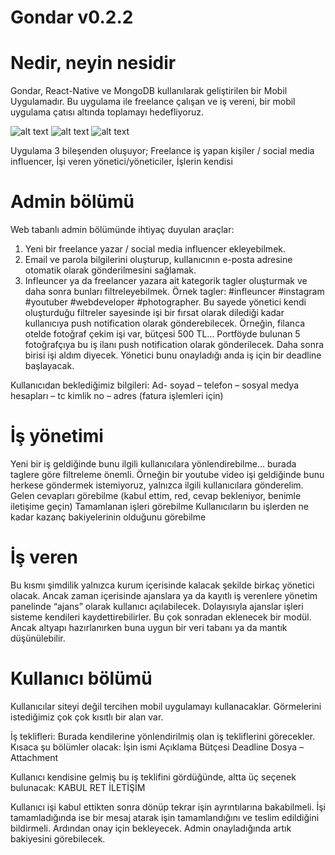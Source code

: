 # Gondar v0.2.2

# Nedir, neyin nesidir
Gondar, React-Native ve MongoDB kullanılarak geliştirilen bir Mobil Uygulamadır.
Bu uygulama ile freelance çalışan ve iş vereni, bir mobil uygulama çatısı altında toplamayı hedefliyoruz.

![alt text](https://media.giphy.com/media/3osBLu3ZnAABN6tFrW/giphy.gif "Profile")
![alt text](https://media.giphy.com/media/3ohs820GUSXM905gDm/giphy.gif "Jobs")
![alt text](https://media.giphy.com/media/3o6fIS59kKO3Ieptlu/giphy.gif "Users")

Uygulama 3 bileşenden oluşuyor;
  Freelance iş yapan kişiler / social media influencer,
  İşi veren yönetici/yöneticiler,
  İşlerin kendisi

# Admin bölümü
Web tabanlı admin bölümünde ihtiyaç duyulan araçlar:
  1.  Yeni bir freelance yazar / social media influencer ekleyebilmek. 
  2.  Email ve parola bilgilerini oluşturup, kullanıcının e-posta adresine otomatik olarak gönderilmesini sağlamak.
  3.  Infleuncer ya da freelancer yazara ait kategorik tagler oluşturmak ve daha sonra bunları filtreleyebilmek. Örnek tagler:
      #infleuncer #instagram #youtuber #webdeveloper #photographer. Bu sayede yönetici kendi oluşturduğu filtreler sayesinde işi bir
      fırsat olarak dilediği kadar kullanıcıya push notification olarak gönderebilecek. Örneğin, filanca otelde fotoğraf çekim işi var,
      bütçesi 500 TL…  Portföyde bulunan 5 fotoğrafçıya bu iş ilanı push notification olarak gönderilecek. Daha sonra birisi işi aldım
      diyecek. Yönetici bunu onayladığı anda iş için bir deadline başlayacak.

Kullanıcıdan beklediğimiz bilgileri:
Ad- soyad – telefon – sosyal medya hesapları – tc kimlik no – adres (fatura işlemleri için)

# İş yönetimi

Yeni bir iş geldiğinde bunu ilgili kullanıcılara yönlendirebilme… burada taglere göre filtreleme önemli. Örneğin bir youtube video işi geldiğinde bunu herkese göndermek istemiyoruz, yalnızca ilgili kullanıcılara gönderelim.
Gelen cevapları görebilme (kabul ettim, red, cevap bekleniyor, benimle iletişime geçin)
Tamamlanan işleri görebilme
Kullanıcıların bu işlerden ne kadar kazanç bakiyelerinin olduğunu görebilme

# İş veren
Bu kısmı şimdilik yalnızca kurum içerisinde kalacak şekilde birkaç yönetici olacak. Ancak zaman içerisinde ajanslara ya da kayıtlı iş verenlere yönetim panelinde “ajans” olarak kullanıcı açılabilecek. Dolayısıyla ajanslar işleri sisteme kendileri kaydettirebilirler. Bu çok sonradan eklenecek bir modül. Ancak altyapı hazırlanırken buna uygun bir veri tabanı ya da mantık düşünülebilir.

# Kullanıcı bölümü

Kullanıcılar siteyi değil tercihen mobil uygulamayı kullanacaklar. Görmelerini istediğimiz çok çok kısıtlı bir alan var.

İş teklifleri: Burada kendilerine yönlendirilmiş olan iş tekliflerini görecekler. Kısaca şu bölümler olacak:
  İşin ismi
  Açıklama
  Bütçesi
  Deadline
  Dosya – Attachment

Kullanıcı kendisine gelmiş bu iş teklifini gördüğünde, altta üç seçenek bulunacak:
  KABUL
  RET
  İLETİŞİM

Kullanıcı işi kabul ettikten sonra dönüp tekrar işin ayrıntılarına bakabilmeli. İşi tamamladığında ise bir mesaj atarak işin tamamlandığını ve teslim edildiğini bildirmeli. Ardından onay için bekleyecek. Admin onayladığında artık bakiyesini görebilecek.
